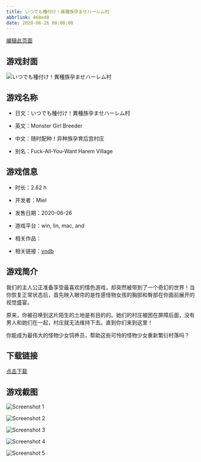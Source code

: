 ```yaml
---
title: いつでも種付け！異種族孕ませハーレム村
abbrlink: 468ed8
date: 2020-06-26 00:00:00
---
```

[编辑此页面](https://github.com/ACG-3/ADV3-source/blob/main/source/_posts/%E3%81%84%E3%81%A4%E3%81%A7%E3%82%82%E7%A8%AE%E4%BB%98%E3%81%91%EF%BC%81%E7%95%B0%E7%A8%AE%E6%97%8F%E5%AD%95%E3%81%BE%E3%81%9B%E3%83%8F%E3%83%BC%E3%83%AC%E3%83%A0%E6%9D%91.md)

## 游戏封面

![いつでも種付け！異種族孕ませハーレム村](https://pan.timero.xyz/d/onedrive/img_lib_001/%E3%81%84%E3%81%A4%E3%81%A7%E3%82%82%E7%A8%AE%E4%BB%98%E3%81%91%EF%BC%81%E7%95%B0%E7%A8%AE%E6%97%8F%E5%AD%95%E3%81%BE%E3%81%9B%E3%83%8F%E3%83%BC%E3%83%AC%E3%83%A0%E6%9D%91_cover.avif)


## 游戏名称

- 日文：いつでも種付け！異種族孕ませハーレム村
- 英文：Monster Girl Breeder
- 中文：随时配种！异种族孕育后宫村庄

- 别名：Fuck-All-You-Want Harem Village


## 游戏信息

- 时长：2.62 h
- 开发者：Miel
- 发售日期：2020-06-26
- 游戏平台：win, lin, mac, and
- 相关作品：

- 相关链接：[vndb](https://vndb.org/v28667)


## 游戏简介

我们的主人公正准备享受最喜欢的情色游戏，却突然被带到了一个奇幻的世界！当你恢复正常状态后，首先映入眼帘的是性感怪物女孩的胸部和臀部在你面前展开的视觉盛宴。

原来，你被召唤到这片陌生的土地是有目的的。她们的村庄被困在屏障后面，没有男人和她们在一起，村庄就无法维持下去。直到你们来到这里！

你能成为最伟大的怪物少女饲养员，帮助这些可怜的怪物少女重新繁衍村落吗？




## 下载链接

[点击下载](https://pan.timero.xyz/onedrive/adv_lib_001/%E3%81%84%E3%81%A4%E3%81%A7%E3%82%82%E7%A8%AE%E4%BB%98%E3%81%91%EF%BC%81%E7%95%B0%E7%A8%AE%E6%97%8F%E5%AD%95%E3%81%BE%E3%81%9B%E3%83%8F%E3%83%BC%E3%83%AC%E3%83%A0%E6%9D%91)


## 游戏截图


![Screenshot 1](https://pan.timero.xyz/d/onedrive/img_lib_001/%E3%81%84%E3%81%A4%E3%81%A7%E3%82%82%E7%A8%AE%E4%BB%98%E3%81%91%EF%BC%81%E7%95%B0%E7%A8%AE%E6%97%8F%E5%AD%95%E3%81%BE%E3%81%9B%E3%83%8F%E3%83%BC%E3%83%AC%E3%83%A0%E6%9D%91_Screenshot_1.avif)

![Screenshot 2](https://pan.timero.xyz/d/onedrive/img_lib_001/%E3%81%84%E3%81%A4%E3%81%A7%E3%82%82%E7%A8%AE%E4%BB%98%E3%81%91%EF%BC%81%E7%95%B0%E7%A8%AE%E6%97%8F%E5%AD%95%E3%81%BE%E3%81%9B%E3%83%8F%E3%83%BC%E3%83%AC%E3%83%A0%E6%9D%91_Screenshot_2.avif)

![Screenshot 3](https://pan.timero.xyz/d/onedrive/img_lib_001/%E3%81%84%E3%81%A4%E3%81%A7%E3%82%82%E7%A8%AE%E4%BB%98%E3%81%91%EF%BC%81%E7%95%B0%E7%A8%AE%E6%97%8F%E5%AD%95%E3%81%BE%E3%81%9B%E3%83%8F%E3%83%BC%E3%83%AC%E3%83%A0%E6%9D%91_Screenshot_3.avif)

![Screenshot 4](https://pan.timero.xyz/d/onedrive/img_lib_001/%E3%81%84%E3%81%A4%E3%81%A7%E3%82%82%E7%A8%AE%E4%BB%98%E3%81%91%EF%BC%81%E7%95%B0%E7%A8%AE%E6%97%8F%E5%AD%95%E3%81%BE%E3%81%9B%E3%83%8F%E3%83%BC%E3%83%AC%E3%83%A0%E6%9D%91_Screenshot_4.avif)

![Screenshot 5](https://pan.timero.xyz/d/onedrive/img_lib_001/%E3%81%84%E3%81%A4%E3%81%A7%E3%82%82%E7%A8%AE%E4%BB%98%E3%81%91%EF%BC%81%E7%95%B0%E7%A8%AE%E6%97%8F%E5%AD%95%E3%81%BE%E3%81%9B%E3%83%8F%E3%83%BC%E3%83%AC%E3%83%A0%E6%9D%91_Screenshot_5.avif)

